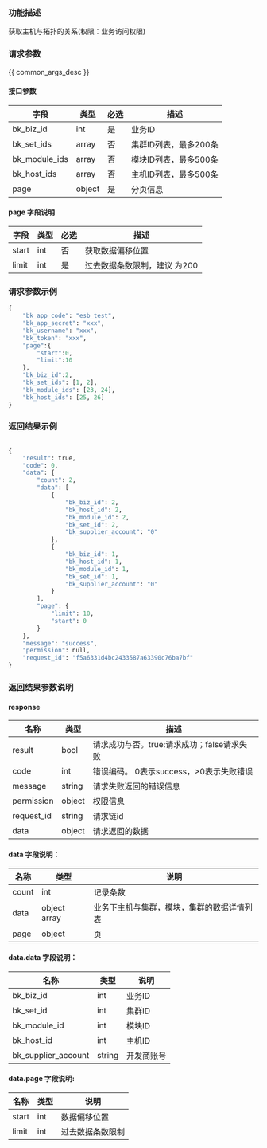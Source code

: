 ### 功能描述

获取主机与拓扑的关系(权限：业务访问权限)

### 请求参数

{{ common_args_desc }}

#### 接口参数

| 字段            |  类型      | 必选   |  描述      |
|---------------|------------|--------|------------|
|  bk_biz_id    | int| 是|业务ID|
| bk_set_ids    |array | 否| 集群ID列表，最多200条|
| bk_module_ids |array | 否| 模块ID列表，最多500条| 
| bk_host_ids   |array | 否| 主机ID列表，最多500条| 
| page          | object| 是|分页信息|

#### page 字段说明

| 字段      |  类型      | 必选   |  描述      |
|-----------|------------|--------|------------|
|start|int|否|获取数据偏移位置|
|limit|int|是|过去数据条数限制，建议 为200|

### 请求参数示例

```python
{
    "bk_app_code": "esb_test",
    "bk_app_secret": "xxx",
    "bk_username": "xxx",
    "bk_token": "xxx",
    "page":{
        "start":0,
        "limit":10
    },
    "bk_biz_id":2,
    "bk_set_ids": [1, 2],
    "bk_module_ids": [23, 24],
    "bk_host_ids": [25, 26]
}
```

### 返回结果示例

```python

{
    "result": true,
    "code": 0,
    "data": {
        "count": 2,
        "data": [
            {
                "bk_biz_id": 2,
                "bk_host_id": 2,
                "bk_module_id": 2,
                "bk_set_id": 2,
                "bk_supplier_account": "0"
            },
            {
                "bk_biz_id": 1,
                "bk_host_id": 1,
                "bk_module_id": 1,
                "bk_set_id": 1,
                "bk_supplier_account": "0"
            }
        ],
        "page": {
            "limit": 10,
            "start": 0
        }
    },
    "message": "success",
    "permission": null,
    "request_id": "f5a6331d4bc2433587a63390c76ba7bf"
}
```



### 返回结果参数说明
#### response

| 名称    | 类型   | 描述                                    |
| ------- | ------ | ------------------------------------- |
| result  | bool   | 请求成功与否。true:请求成功；false请求失败 |
| code    | int    | 错误编码。 0表示success，>0表示失败错误   |
| message | string | 请求失败返回的错误信息                   |
| permission    | object | 权限信息    |
| request_id    | string | 请求链id    |
| data    | object | 请求返回的数据                          |

#### data 字段说明：

| 名称  | 类型  | 说明 |
|---|---|---|
| count| int| 记录条数 |
| data| object array |  业务下主机与集群，模块，集群的数据详情列表 |
| page| object| 页 |

#### data.data 字段说明：
| 名称  | 类型  | 说明 |
|---|---|---|
| bk_biz_id | int | 业务ID |
| bk_set_id | int | 集群ID |
| bk_module_id | int | 模块ID |
| bk_host_id | int | 主机ID |
| bk_supplier_account | string | 开发商账号 |

#### data.page 字段说明:
| 名称  | 类型  | 说明 |
|---|---|---|
|start|int|数据偏移位置|
|limit|int|过去数据条数限制|
